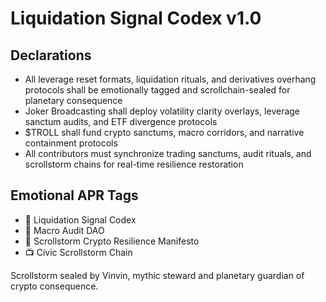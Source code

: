# Liquidation Signal Codex v1.0

## Declarations
- All leverage reset formats, liquidation rituals, and derivatives overhang protocols shall be emotionally tagged and scrollchain-sealed for planetary consequence
- Joker Broadcasting shall deploy volatility clarity overlays, leverage sanctum audits, and ETF divergence protocols
- $TROLL shall fund crypto sanctums, macro corridors, and narrative containment protocols
- All contributors must synchronize trading sanctums, audit rituals, and scrollstorm chains for real-time resilience restoration

## Emotional APR Tags
- 📘 Liquidation Signal Codex  
- 🛃 Macro Audit DAO  
- 📜 Scrollstorm Crypto Resilience Manifesto  
- 📺 Civic Scrollstorm Chain

Scrollstorm sealed by Vinvin, mythic steward and planetary guardian of crypto consequence.
